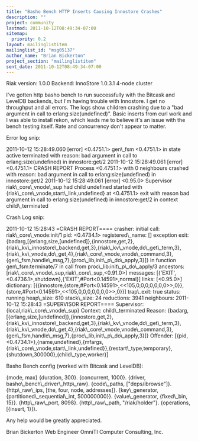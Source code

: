 ```yaml
---
title: "Basho Bench HTTP Inserts Causing Innostore Crashes"
description: ""
project: community
lastmod: 2011-10-12T08:49:34-07:00
sitemap:
  priority: 0.2
layout: mailinglistitem
mailinglist_id: "msg05137"
author_name: "Brian Bickerton"
project_section: "mailinglistitem"
sent_date: 2011-10-12T08:49:34-07:00
---
```



Riak version: 1.0.0
Backend: InnoStore 1.0.3.1
4-node cluster

I've gotten http basho bench to run successfully with the Bitcask and
LevelDB backends, but I'm having trouble with Innostore. I get no throughput
and all errors. The logs show children crashing due to a "bad argument in
call to erlang:size(undefined)". Basic inserts from curl work and I was able
to install rekon, which leads me to believe it's an issue with the bench
testing itself. Rate and concurrency don't appear to matter.

Error log snip:

2011-10-12 15:28:49.060 [error] &lt;0.4751.1&gt; gen\\_fsm &lt;0.4751.1&gt; in state
active terminated with reason: bad argument in call to
erlang:size(undefined) in innostore:get/2
2011-10-12 15:28:49.061 [error] &lt;0.4751.1&gt; CRASH REPORT Process &lt;0.4751.1&gt;
with 0 neighbours crashed with reason: bad argument in call to
erlang:size(undefined) in innostore:get/2
2011-10-12 15:28:49.061 [error] &lt;0.95.0&gt; Supervisor riak\\_core\\_vnode\\_sup had
child undefined started with {riak\\_core\\_vnode,start\\_link,undefined} at
&lt;0.4751.1&gt; exit with reason bad argument in call to erlang:size(undefined)
in innostore:get/2 in context child\\_terminated

Crash Log snip:

2011-10-12 15:28:43 =CRASH REPORT====
 crasher:
 initial call: riak\\_core\\_vnode:init/1
 pid: &lt;0.4734.1&gt;
 registered\\_name: []
 exception exit:
{badarg,[{erlang,size,[undefined]},{innostore,get,2},{riak\\_kv\\_innostore\\_backend,get,3},{riak\\_kv\\_vnode,do\\_get\\_term,3},{riak\\_kv\\_vnode,do\\_get,4},{riak\\_core\\_vnode,vnode\\_command,3},{gen\\_fsm,handle\\_msg,7},{proc\\_lib,init\\_p\\_do\\_apply,3}]}
 in function gen\\_fsm:terminate/7
 in call from proc\\_lib:init\\_p\\_do\\_apply/3
 ancestors: [riak\\_core\\_vnode\\_sup,riak\\_core\\_sup,&lt;0.91.0&gt;]
 messages: [{'EXIT',&lt;0.4736.1&gt;,shutdown},{'EXIT',#Port&lt;0.14591&gt;,normal}]
 links: [&lt;0.95.0&gt;]
 dictionary:
[{{innostore,{store,#Port&lt;0.14591&gt;,&lt;&lt;105,0,0,0,0,0,0,0&gt;&gt;,0}},{store,#Port&lt;0.14591&gt;,&lt;&lt;105,0,0,0,0,0,0,0&gt;&gt;,0}}]
 trap\\_exit: true
 status: running
 heap\\_size: 610
 stack\\_size: 24
 reductions: 3941
 neighbours:
2011-10-12 15:28:43 =SUPERVISOR REPORT====
 Supervisor: {local,riak\\_core\\_vnode\\_sup}
 Context: child\\_terminated
 Reason:
{badarg,[{erlang,size,[undefined]},{innostore,get,2},{riak\\_kv\\_innostore\\_backend,get,3},{riak\\_kv\\_vnode,do\\_get\\_term,3},{riak\\_kv\\_vnode,do\\_get,4},{riak\\_core\\_vnode,vnode\\_command,3},{gen\\_fsm,handle\\_msg,7},{proc\\_lib,init\\_p\\_do\\_apply,3}]}
 Offender:
[{pid,&lt;0.4734.1&gt;},{name,undefined},{mfargs,{riak\\_core\\_vnode,start\\_link,undefined}},{restart\\_type,temporary},{shutdown,300000},{child\\_type,worker}]

Basho Bench config (worked with Bitcask and LevelDB):

{mode, max}
{duration, 300}.
{concurrent, 1000}.
{driver, basho\\_bench\\_driver\\_http\\_raw}.
{code\\_paths, ["deps/ibrowse"]}.
{http\\_raw\\_ips, [the, four, node, addresses]}.
{key\\_generator, {partitioned\\_sequential\\_int, 500000000}}.
{value\\_generator, {fixed\\_bin, 15}}.
{http\\_raw\\_port, 8098}.
{http\\_raw\\_path, "/riak/holder"}.
{operations, [{insert, 1}]}.

Any help would be greatly appreciated.

Brian Bickerton
Web Engineer
OmniTI Computer Consulting, Inc.
